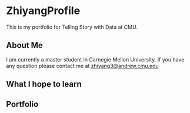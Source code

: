 # ZhiyangProfile
This is my portfolio for Telling Story with Data at CMU.
## About Me
I am currently a master student in Carnegie Mellon University.
If you have any question please contact me at [zhiyang3@andrew.cmu.edu](zhiyang3@andrew.cmu.edu)

## What I hope to learn 

## Portfolio
